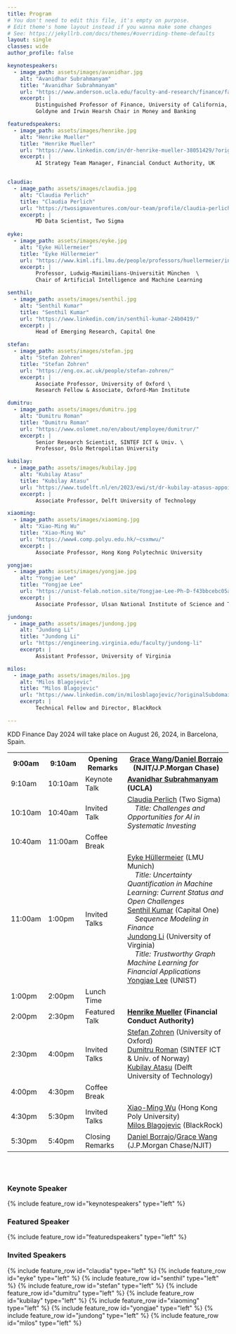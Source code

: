 ```yaml
---
title: Program
# You don't need to edit this file, it's empty on purpose.
# Edit theme's home layout instead if you wanna make some changes
# See: https://jekyllrb.com/docs/themes/#overriding-theme-defaults
layout: single
classes: wide
author_profile: false

keynotespeakers:
  - image_path: assets/images/avanidhar.jpg
    alt: "Avanidhar Subrahmanyam"
    title: "Avanidhar Subrahmanyam"
    url: "https://www.anderson.ucla.edu/faculty-and-research/finance/faculty/subrahmanyam"
    excerpt: |
         Distinguished Professor of Finance, University of California, Los Angeles  \
         Goldyne and Irwin Hearsh Chair in Money and Banking

featuredspeakers:
  - image_path: assets/images/henrike.jpg
    alt: "Henrike Mueller"
    title: "Henrike Mueller"
    url: "https://www.linkedin.com/in/dr-henrike-mueller-38051429/?originalSubdomain=uk"
    excerpt: |
         AI Strategy Team Manager, Financial Conduct Authority, UK


claudia:
  - image_path: assets/images/claudia.jpg
    alt: "Claudia Perlich"
    title: "Claudia Perlich"
    url: "https://twosigmaventures.com/our-team/profile/claudia-perlich/"
    excerpt: |
         MD Data Scientist, Two Sigma
    
eyke:
  - image_path: assets/images/eyke.jpg
    alt: "Eyke Hüllermeier"
    title: "Eyke Hüllermeier"
    url: "https://www.kiml.ifi.lmu.de/people/professors/huellermeier/index.html"
    excerpt: |
         Professor, Ludwig-Maximilians-Universität München  \
         Chair of Artificial Intelligence and Machine Learning

senthil:
  - image_path: assets/images/senthil.jpg
    alt: "Senthil Kumar"
    title: "Senthil Kumar"
    url: "https://www.linkedin.com/in/senthil-kumar-24b0419/"
    excerpt: |
         Head of Emerging Research, Capital One

stefan:
  - image_path: assets/images/stefan.jpg
    alt: "Stefan Zohren"
    title: "Stefan Zohren"
    url: "https://eng.ox.ac.uk/people/stefan-zohren/"
    excerpt: |
         Associate Professor, University of Oxford \
         Research Fellow & Associate, Oxford-Man Institute

dumitru:
  - image_path: assets/images/dumitru.jpg
    alt: "Dumitru Roman"
    title: "Dumitru Roman"
    url: "https://www.oslomet.no/en/about/employee/dumitrur/"
    excerpt: |
         Senior Research Scientist, SINTEF ICT & Univ. \
         Professor, Oslo Metropolitan University

kubilay:
  - image_path: assets/images/kubilay.jpg
    alt: "Kubilay Atasu"
    title: "Kubilay Atasu"
    url: "https://www.tudelft.nl/en/2023/ewi/st/dr-kubilay-atasus-appointment-as-associate-professor"
    excerpt: |
         Associate Professor, Delft University of Technology

xiaoming:
  - image_path: assets/images/xiaoming.jpg
    alt: "Xiao-Ming Wu"
    title: "Xiao-Ming Wu"
    url: "https://www4.comp.polyu.edu.hk/~csxmwu/"
    excerpt: |
         Associate Professor, Hong Kong Polytechnic University

yongjae:
  - image_path: assets/images/yongjae.jpg
    alt: "Yongjae Lee"
    title: "Yongjae Lee"
    url: "https://unist-felab.notion.site/Yongjae-Lee-Ph-D-f43bbcebc05a4697b56b42db61e3e221"
    excerpt: |
         Associate Professor, Ulsan National Institute of Science and Technology

jundong:
  - image_path: assets/images/jundong.jpg
    alt: "Jundong Li"
    title: "Jundong Li"
    url: "https://engineering.virginia.edu/faculty/jundong-li"
    excerpt: |
         Assistant Professor, University of Virginia

milos:
  - image_path: assets/images/milos.jpg
    alt: "Milos Blagojevic"
    title: "Milos Blagojevic"
    url: "https://www.linkedin.com/in/milosblagojevic/?originalSubdomain=rs"
    excerpt: |
         Technical Fellow and Director, BlackRock

---
```

KDD Finance Day 2024 will take place on August 26, 2024, in Barcelona, Spain.


<table class="tg">
<tbody>
  <tr>
    <th class="tg-feht">9:00am</th>
    <th class="tg-feht">9:10am</th>
    <th class="tg-feht">Opening Remarks</th>
    <th class="tg-feht"><a href="https://web.njit.edu/~gwang/">Grace Wang</a>/<a href="http://www.plg.inf.uc3m.es/~dborrajo/">Daniel Borrajo</a> (NJIT/J.P.Morgan Chase)</th>
  </tr>
  <tr>
    <td class="tg-73oq">9:10am</td>
    <td class="tg-73oq">10:10am</td>
    <td class="tg-73oq">Keynote Talk</td>
    <td class="tg-73oq"><b><a href="https://www.anderson.ucla.edu/faculty-and-research/finance/faculty/subrahmanyam">Avanidhar Subrahmanyam</a> (UCLA)</b></td>
  </tr>
  <tr>
    <td class="tg-73oq">10:10am</td>
    <td class="tg-73oq">10:40am</td>
    <td class="tg-73oq">Invited Talk</td>
    <td class="tg-73oq">
      <a href="https://www.linkedin.com/in/dr-henrike-mueller-38051429/?originalSubdomain=uk">Claudia Perlich</a> (Two Sigma)
      <br>&nbsp;&nbsp;&nbsp;&nbsp;<em>Title: Challenges and Opportunities for AI in Systematic Investing</em>
    </td>
  </tr>
  <tr>
    <td class="tg-vwhn">10:40am</td>
    <td class="tg-vwhn">11:00am</td>
    <td class="tg-vwhn">Coffee Break</td>
    <td class="tg-vwhn"></td>
  </tr>
  <tr>
    <td class="tg-73oq">11:00am</td>
    <td class="tg-73oq">1:00pm</td>
    <td class="tg-73oq">Invited Talks</td>
    <td class="tg-73oq">
      <a href="https://www.kiml.ifi.lmu.de/people/professors/huellermeier/index.html">Eyke Hüllermeier</a> (LMU Munich)
      <br>&nbsp;&nbsp;&nbsp;&nbsp;<em>Title: Uncertainty Quantification in Machine Learning: Current Status and Open Challenges</em>
      <br><a href="https://www.linkedin.com/in/senthil-kumar-24b0419/">Senthil Kumar</a> (Capital One)
      <br>&nbsp;&nbsp;&nbsp;&nbsp;<em>Sequence Modeling in Finance</em>
      <br><a href="https://engineering.virginia.edu/faculty/jundong-li">Jundong Li</a> (University of Virginia)
      <br>&nbsp;&nbsp;&nbsp;&nbsp;<em>Title: Trustworthy Graph Machine Learning for Financial Applications</em>
      <br><a href="https://unist-felab.notion.site/Yongjae-Lee-Ph-D-f43bbcebc05a4697b56b42db61e3e221">Yongjae Lee</a> (UNIST)
    </td>
  </tr>
  <tr>
    <td class="tg-vwhn">1:00pm</td>
    <td class="tg-vwhn">2:00pm</td>
    <td class="tg-vwhn">Lunch Time</td>
    <td class="tg-vwhn"></td>
  </tr>
  <tr>
    <td class="tg-73oq">2:00pm</td>
    <td class="tg-73oq">2:30pm</td>
    <td class="tg-73oq">Featured Talk</td>
    <td class="tg-73oq"><b><a href="https://www.linkedin.com/in/dr-henrike-mueller-38051429/?originalSubdomain=uk">Henrike Mueller</a> (Financial Conduct Authority)</b></td>
  </tr>
  <tr>
    <td class="tg-73oq">2:30pm</td>
    <td class="tg-73oq">4:00pm</td>
    <td class="tg-73oq">Invited Talks</td>
    <td class="tg-73oq">
      <a href="https://eng.ox.ac.uk/people/stefan-zohren/">Stefan Zohren</a> (University of Oxford)
      <br><a href="https://www.oslomet.no/en/about/employee/dumitrur/">Dumitru Roman</a> (SINTEF ICT & Univ. of Norway)
      <br><a href="https://www.tudelft.nl/en/2023/ewi/st/dr-kubilay-atasus-appointment-as-associate-professor">Kubilay Atasu</a> (Delft University of Technology)
    </td>
  </tr>
  <tr>
    <td class="tg-vwhn">4:00pm</td>
    <td class="tg-vwhn">4:30pm</td>
    <td class="tg-vwhn">Coffee Break</td>
    <td class="tg-vwhn"></td>
  </tr>
  <tr>
    <td class="tg-73oq">4:30pm</td>
    <td class="tg-73oq">5:30pm</td>
    <td class="tg-73oq">Invited Talks</td>
    <td class="tg-73oq">
      <a href="https://www4.comp.polyu.edu.hk/~csxmwu/">Xiao-Ming Wu</a> (Hong Kong Poly University)
      <br><a href="https://www.linkedin.com/in/milosblagojevic/?originalSubdomain=rs">Milos Blagojevic</a> (BlackRock)
    </td>
  </tr>
  <tr>
    <td class="tg-feht">5:30pm</td>
    <td class="tg-feht">5:40pm</td>
    <td class="tg-feht">Closing Remarks</td>
    <td class="tg-feht"><a href="http://www.plg.inf.uc3m.es/~dborrajo/">Daniel Borrajo</a>/<a href="https://web.njit.edu/~gwang/">Grace Wang</a> (J.P.Morgan Chase/NJIT)</td>
  </tr>
</tbody>
</table>

<br />
<br/>
<section class="organizers" markdown="1">
  
### Keynote Speaker
{% include feature_row id="keynotespeakers" type="left" %}

### Featured Speaker
{% include feature_row id="featuredspeakers" type="left" %}

### Invited Speakers
{% include feature_row id="claudia" type="left" %}
{% include feature_row id="eyke" type="left" %}
{% include feature_row id="senthil" type="left" %}
{% include feature_row id="stefan" type="left" %}
{% include feature_row id="dumitru" type="left" %}
{% include feature_row id="kubilay" type="left" %}
{% include feature_row id="xiaoming" type="left" %}
{% include feature_row id="yongjae" type="left" %}
{% include feature_row id="jundong" type="left" %}
{% include feature_row id="milos" type="left" %}


</section>
